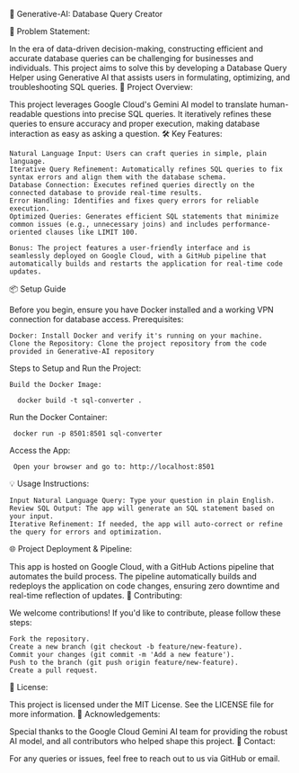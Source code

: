 🌟 Generative-AI: Database Query Creator

📝 Problem Statement:

In the era of data-driven decision-making, constructing efficient and accurate database queries can be challenging for businesses and individuals. This project aims to solve this by developing a Database Query Helper using Generative AI that assists users in formulating, optimizing, and troubleshooting SQL queries.
🚀 Project Overview:

This project leverages Google Cloud's Gemini AI model to translate human-readable questions into precise SQL queries. It iteratively refines these queries to ensure accuracy and proper execution, making database interaction as easy as asking a question.
🛠️ Key Features:

    Natural Language Input: Users can craft queries in simple, plain language.
    Iterative Query Refinement: Automatically refines SQL queries to fix syntax errors and align them with the database schema.
    Database Connection: Executes refined queries directly on the connected database to provide real-time results.
    Error Handling: Identifies and fixes query errors for reliable execution.
    Optimized Queries: Generates efficient SQL statements that minimize common issues (e.g., unnecessary joins) and includes performance-oriented clauses like LIMIT 100.

    Bonus: The project features a user-friendly interface and is seamlessly deployed on Google Cloud, with a GitHub pipeline that automatically builds and restarts the application for real-time code updates.

📦 Setup Guide

Before you begin, ensure you have Docker installed and a working VPN connection for database access.
Prerequisites:

    Docker: Install Docker and verify it's running on your machine.
    Clone the Repository: Clone the project repository from the code provided in Generative-AI repository

Steps to Setup and Run the Project:

    Build the Docker Image:

      docker build -t sql-converter .

   Run the Docker Container:
   
     docker run -p 8501:8501 sql-converter

  Access the App:

     Open your browser and go to: http://localhost:8501

💡 Usage Instructions:

    Input Natural Language Query: Type your question in plain English.
    Review SQL Output: The app will generate an SQL statement based on your input.
    Iterative Refinement: If needed, the app will auto-correct or refine the query for errors and optimization.

🌐 Project Deployment & Pipeline:

This app is hosted on Google Cloud, with a GitHub Actions pipeline that automates the build process. The pipeline automatically builds and redeploys the application on code changes, ensuring zero downtime and real-time reflection of updates.
🤝 Contributing:

We welcome contributions! If you'd like to contribute, please follow these steps:

    Fork the repository.
    Create a new branch (git checkout -b feature/new-feature).
    Commit your changes (git commit -m 'Add a new feature').
    Push to the branch (git push origin feature/new-feature).
    Create a pull request.

📝 License:

This project is licensed under the MIT License. See the LICENSE file for more information.
🙌 Acknowledgements:

Special thanks to the Google Cloud Gemini AI team for providing the robust AI model, and all contributors who helped shape this project.
📧 Contact:

For any queries or issues, feel free to reach out to us via GitHub or email.

